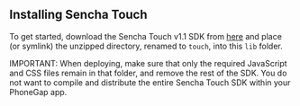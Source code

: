 Installing Sencha Touch
-----------------------

To get started, download the Sencha Touch v1.1 SDK from [here](http://www.sencha.com/products/touch/download/) and place (or symlink) the unzipped directory, renamed to <code>touch</code>, into this <code>lib</code> folder.

IMPORTANT: When deploying, make sure that only the required JavaScript and CSS files remain in that folder, and remove the rest of the SDK. You do not want to compile and distribute the entire Sencha Touch SDK within your PhoneGap app.